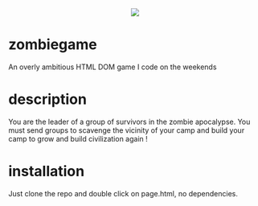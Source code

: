 <div style="text-align:center"><img src ="https://raw.githubusercontent.com/Sergenti/zombiegame/master/img/devroadster.gif" /></div>

# zombiegame
An overly ambitious HTML DOM game I code on the weekends

# description

You are the leader of a group of survivors in the zombie apocalypse. You must send groups to scavenge the vicinity of your camp and build your camp to grow and build civilization again !

# installation

Just clone the repo and double click on page.html, no dependencies.
